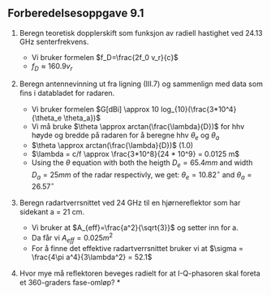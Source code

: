 ## Forberedelsesoppgave 9.1

1. Beregn teoretisk dopplerskift som funksjon av radiell hastighet ved 24.13 GHz senterfrekvens.
    * Vi bruker formelen $f_D=\frac{2f_0 v_r}{c}$
    * $f_D \approx 160.9 v_r$

2. Beregn antennevinning ut fra ligning (III.7) og sammenlign med data som ﬁns i databladet
for radaren.
    * Vi bruker formelen $G[dBi] \approx 10 log_{10}(\frac{3*10^4}{\theta_e \theta_a})$
    * Vi må bruke $\theta \approx arctan(\frac{\lambda}{D})$ for hhv høyde og bredde på radaren for å beregne hhv $\theta_e$ og $\theta_a$
    * $\theta \approx arctan(\frac{\lambda}{D})$ (1.0)
    * $\lambda = c/f \approx \frac{3*10^8}{24 * 10^9} = 0.0125 m$
    * Using the $\theta$ equation with both the heigth $D_e = 65.4 mm$ and width $D_a = 25mm$ of the radar respectivly, we get: $\theta_e = 10.82^{\circ}$ and $\theta_a = 26.57^{\circ}$

3. Beregn radartverrsnittet ved 24 GHz til en hjørnereﬂektor som har sidekant a = 21 cm.
   * Vi bruker at $A_{eff}=\frac{a^2}{\sqrt{3}}$ og setter inn for a.
   * Da får vi $A_{eff}=0.025m^2$
   * For å finne det effektive radartverrsnittet bruker vi at $\sigma = \frac{4\pi a^4}{3\lambda^2} = 52.1$

4. Hvor mye må reﬂektoren beveges radielt for at I-Q-phasoren skal foreta et 360-graders fase-omløp?
    * 